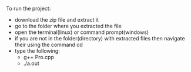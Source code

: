 To run the project:
- download the  zip file and extract it
- go to the folder where you extracted the file
- open the terminal(linux) or command prompt(windows)
- if you are not in the folder(directory) with extracted files then navigate their using the command cd
- type the following:
  - g++ Pro.cpp
  - ./a.out
